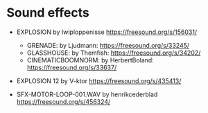 # Sound effects
* EXPLOSION by Iwiploppenisse https://freesound.org/s/156031/
    * GRENADE: by Ljudmann: https://freesound.org/s/33245/
    * GLASSHOUSE: by Themfish: https://freesound.org/s/34202/
    * CINEMATICBOOMNORM: by HerbertBoland: https://freesound.org/s/33637/

* EXPLOSION 12 by V-ktor https://freesound.org/s/435413/

* SFX-MOTOR-LOOP-001.WAV by henrikcederblad https://freesound.org/s/456324/